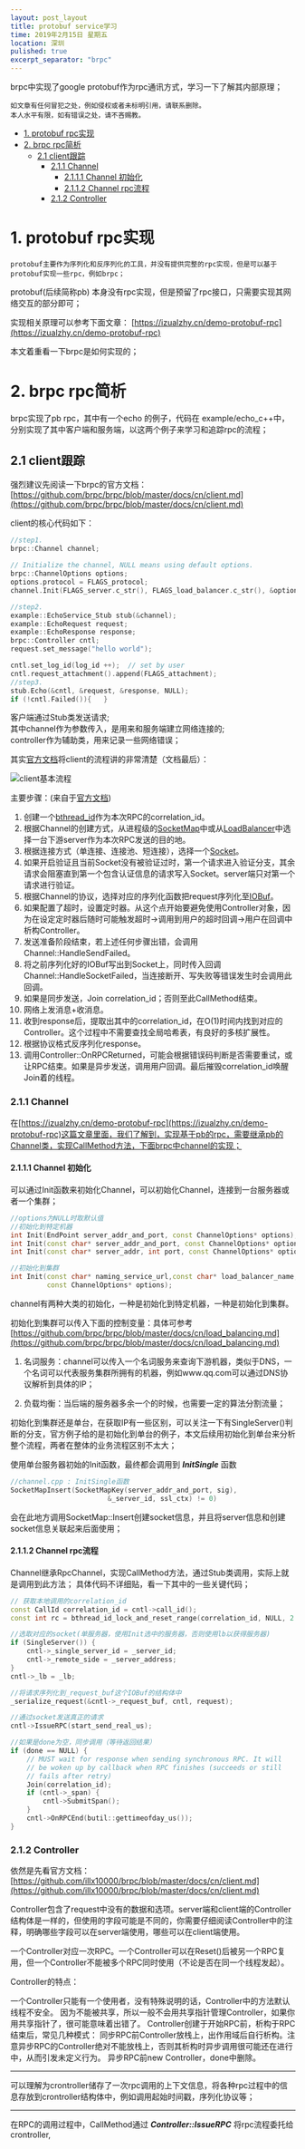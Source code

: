 ```yaml
---
layout: post_layout
title: protobuf service学习 
time: 2019年2月15日 星期五
location: 深圳
pulished: true
excerpt_separator: "brpc"
---
```


brpc中实现了google protobuf作为rpc通讯方式，学习一下了解其内部原理；

    如文章有任何冒犯之处，例如侵权或者未标明引用，请联系删除。
    本人水平有限，如有错误之处，请不吝赐教。

<!-- TOC -->

- [1. protobuf rpc实现](#1-protobuf-rpc实现)
- [2. brpc rpc简析](#2-brpc-rpc简析)
    - [2.1 client跟踪](#21-client跟踪)
        - [2.1.1 Channel](#211-channel)
            - [2.1.1.1 Channel 初始化](#2111-channel-初始化)
            - [2.1.1.2 Channel rpc流程](#2112-channel-rpc流程)
        - [2.1.2 Controller](#212-controller)

<!-- /TOC -->

# 1. protobuf rpc实现

    protobuf主要作为序列化和反序列化的工具，并没有提供完整的rpc实现，但是可以基于protobuf实现一些rpc，例如brpc；

protobuf(后续简称pb) 本身没有rpc实现，但是预留了rpc接口，只需要实现其网络交互的部分即可；

实现相关原理可以参考下面文章：
[https://izualzhy.cn/demo-protobuf-rpc](https://izualzhy.cn/demo-protobuf-rpc)

本文着重看一下brpc是如何实现的；

# 2. brpc rpc简析
brpc实现了pb rpc，其中有一个echo 的例子，代码在 example/echo_c++中，分别实现了其中客户端和服务端，以这两个例子来学习和追踪rpc的流程；  

  
## 2.1 client跟踪

强烈建议先阅读一下brpc的官方文档：[https://github.com/brpc/brpc/blob/master/docs/cn/client.md](https://github.com/brpc/brpc/blob/master/docs/cn/client.md)  


client的核心代码如下：
```c++
//step1.
brpc::Channel channel;
    
// Initialize the channel, NULL means using default options.
brpc::ChannelOptions options;
options.protocol = FLAGS_protocol;
channel.Init(FLAGS_server.c_str(), FLAGS_load_balancer.c_str(), &options);

//step2.
example::EchoService_Stub stub(&channel);
example::EchoRequest request;
example::EchoResponse response;
brpc::Controller cntl;
request.set_message("hello world");

cntl.set_log_id(log_id ++);  // set by user
cntl.request_attachment().append(FLAGS_attachment);
//step3.
stub.Echo(&cntl, &request, &response, NULL);
if (!cntl.Failed()){   }
```

客户端通过Stub类发送请求;  
其中channel作为参数传入，是用来和服务端建立网络连接的;  
controller作为辅助类，用来记录一些网络错误；  

其实[官方文档](https://github.com/brpc/brpc/blob/master/docs/cn/client.md)将client的流程讲的非常清楚（文档最后）：

![client基本流程](https://raw.githubusercontent.com/brpc/brpc/master/docs/images/client_side.png)

主要步骤：(来自于[官方文档](https://github.com/brpc/brpc/blob/master/docs/cn/client.md))

1. 创建一个[bthread_id](https://github.com/brpc/brpc/blob/master/src/bthread/id.h)作为本次RPC的correlation_id。
2. 根据Channel的创建方式，从进程级的[SocketMap](https://github.com/brpc/brpc/blob/master/src/brpc/socket_map.h)中或从[LoadBalancer](https://github.com/brpc/brpc/blob/master/src/brpc/load_balancer.h)中选择一台下游server作为本次RPC发送的目的地。
3. 根据连接方式（单连接、连接池、短连接），选择一个[Socket](https://github.com/brpc/brpc/blob/master/src/brpc/socket.h)。
4. 如果开启验证且当前Socket没有被验证过时，第一个请求进入验证分支，其余请求会阻塞直到第一个包含认证信息的请求写入Socket。server端只对第一个请求进行验证。
5. 根据Channel的协议，选择对应的序列化函数把request序列化至[IOBuf](https://github.com/brpc/brpc/blob/master/src/butil/iobuf.h)。
6. 如果配置了超时，设置定时器。从这个点开始要避免使用Controller对象，因为在设定定时器后随时可能触发超时->调用到用户的超时回调->用户在回调中析构Controller。
7. 发送准备阶段结束，若上述任何步骤出错，会调用Channel::HandleSendFailed。
8. 将之前序列化好的IOBuf写出到Socket上，同时传入回调Channel::HandleSocketFailed，当连接断开、写失败等错误发生时会调用此回调。
9. 如果是同步发送，Join correlation_id；否则至此CallMethod结束。
10. 网络上发消息+收消息。
11. 收到response后，提取出其中的correlation_id，在O(1)时间内找到对应的Controller。这个过程中不需要查找全局哈希表，有良好的多核扩展性。
12. 根据协议格式反序列化response。
13. 调用Controller::OnRPCReturned，可能会根据错误码判断是否需要重试，或让RPC结束。如果是异步发送，调用用户回调。最后摧毁correlation_id唤醒Join着的线程。


### 2.1.1 Channel
在[https://izualzhy.cn/demo-protobuf-rpc](https://izualzhy.cn/demo-protobuf-rpc)这篇文章里面，我们了解到，实现基于pb的rpc，需要继承pb的Channel类，实现CallMethod方法，下面brpc中channel的实现；

#### 2.1.1.1 Channel 初始化

可以通过Init函数来初始化Channel，可以初始化Channel，连接到一台服务器或者一个集群；

```c++
//options为NULL时取默认值
//初始化到特定机器 
int Init(EndPoint server_addr_and_port, const ChannelOptions* options);
int Init(const char* server_addr_and_port, const ChannelOptions* options);
int Init(const char* server_addr, int port, const ChannelOptions* options);

//初始化到集群
int Init(const char* naming_service_url,const char* load_balancer_name,
         const ChannelOptions* options);
```
channel有两种大类的初始化，一种是初始化到特定机器，一种是初始化到集群。

初始化到集群可以传入下面的控制变量：具体可参考[https://github.com/brpc/brpc/blob/master/docs/cn/load_balancing.md](https://github.com/brpc/brpc/blob/master/docs/cn/load_balancing.md)  
  

1. 名词服务：channel可以传入一个名词服务来查询下游机器，类似于DNS，一个名词可以代表服务集群所拥有的机器，例如www.qq.com可以通过DNS协议解析到具体的IP；
  
2. 负载均衡：当后端的服务器多余一个的时候，也需要一定的算法分割流量；   

初始化到集群还是单台，在获取IP有一些区别，可以关注一下有SingleServer()判断的分支，官方例子给的是初始化到单台的例子，本文后续用初始化到单台来分析整个流程，两者在整体的业务流程区别不太大；

使用单台服务器初始的Init函数，最终都会调用到 ***InitSingle*** 函数

```c++
//channel.cpp : InitSingle函数
SocketMapInsert(SocketMapKey(server_addr_and_port, sig),
                        &_server_id, ssl_ctx) != 0)
```
会在此地方调用SocketMap::Insert创建socket信息，并且将server信息和创建socket信息关联起来后面使用；


#### 2.1.1.2 Channel rpc流程

Channel继承RpcChannel，实现CallMethod方法，通过Stub类调用，实际上就是调用到此方法；
具体代码不详细贴，看一下其中的一些关键代码；

```c++
// 获取本地调用的correlation_id
const CallId correlation_id = cntl->call_id(); 
const int rc = bthread_id_lock_and_reset_range(correlation_id, NULL, 2 + cntl->max_retry());

//选取对应的socket(单服务器，使用Init选中的服务器，否则使用lb以获得服务器)
if (SingleServer()) {
    cntl->_single_server_id = _server_id;
    cntl->_remote_side = _server_address;
}
cntl->_lb = _lb; 

//将请求序列化到_request_buf这个IOBuf的结构体中
_serialize_request(&cntl->_request_buf, cntl, request);

//通过socket发送真正的请求
cntl->IssueRPC(start_send_real_us);

//如果是done为空，同步调用（等待返回结果）
if (done == NULL) {
    // MUST wait for response when sending synchronous RPC. It will
    // be woken up by callback when RPC finishes (succeeds or still
    // fails after retry)
    Join(correlation_id);
    if (cntl->_span) {
        cntl->SubmitSpan();
    }
    cntl->OnRPCEnd(butil::gettimeofday_us());
}
```

### 2.1.2 Controller


依然是先看官方文档：[https://github.com/illx10000/brpc/blob/master/docs/cn/client.md](https://github.com/illx10000/brpc/blob/master/docs/cn/client.md)


Controller包含了request中没有的数据和选项。server端和client端的Controller结构体是一样的，但使用的字段可能是不同的，你需要仔细阅读Controller中的注释，明确哪些字段可以在server端使用，哪些可以在client端使用。

一个Controller对应一次RPC。一个Controller可以在Reset()后被另一个RPC复用，但一个Controller不能被多个RPC同时使用（不论是否在同一个线程发起）。

Controller的特点：

一个Controller只能有一个使用者，没有特殊说明的话，Controller中的方法默认线程不安全。
因为不能被共享，所以一般不会用共享指针管理Controller，如果你用共享指针了，很可能意味着出错了。
Controller创建于开始RPC前，析构于RPC结束后，常见几种模式：
同步RPC前Controller放栈上，出作用域后自行析构。注意异步RPC的Controller绝对不能放栈上，否则其析构时异步调用很可能还在进行中，从而引发未定义行为。
异步RPC前new Controller，done中删除。


***
可以理解为crontroller储存了一次rpc调用的上下文信息，将各种rpc过程中的信息存放到crontroller结构体中，例如调用起始时间戳，序列化协议等；
***


在RPC的调用过程中，CallMethod通过 ***Controller::IssueRPC*** 将rpc流程委托给crontroller,















